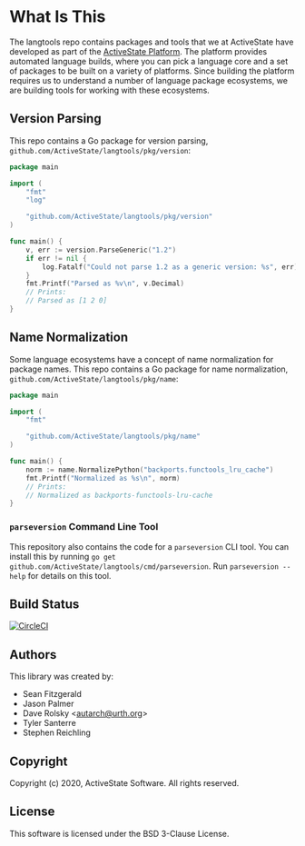 # What Is This

The langtools repo contains packages and tools that we at ActiveState have
developed as part of the [ActiveState
Platform](https://platform.activestate.com/). The platform provides automated
language builds, where you can pick a language core and a set of packages to
be built on a variety of platforms. Since building the platform requires us to
understand a number of language package ecosystems, we are building tools for
working with these ecosystems.

## Version Parsing

This repo contains a Go package for version parsing,
`github.com/ActiveState/langtools/pkg/version`:

```go
package main

import (
	"fmt"
	"log"

	"github.com/ActiveState/langtools/pkg/version"
)

func main() {
	v, err := version.ParseGeneric("1.2")
	if err != nil {
		log.Fatalf("Could not parse 1.2 as a generic version: %s", err)
	}
	fmt.Printf("Parsed as %v\n", v.Decimal)
	// Prints:
	// Parsed as [1 2 0]
}
```

## Name Normalization

Some language ecosystems have a concept of name normalization for package
names. This repo contains a Go package for name normalization,
`github.com/ActiveState/langtools/pkg/name`:

```go
package main

import (
	"fmt"

	"github.com/ActiveState/langtools/pkg/name"
)

func main() {
	norm := name.NormalizePython("backports.functools_lru_cache")
	fmt.Printf("Normalized as %s\n", norm)
	// Prints:
	// Normalized as backports-functools-lru-cache
}
```

### `parseversion` Command Line Tool

This repository also contains the code for a `parseversion` CLI tool. You can
install this by running `go get
github.com/ActiveState/langtools/cmd/parseversion`. Run `parseversion --help`
for details on this tool.

## Build Status

[![CircleCI](https://circleci.com/gh/ActiveState/langtools.svg?style=svg)](https://circleci.com/gh/ActiveState/langtools)

## Authors

This library was created by:

* Sean Fitzgerald
* Jason Palmer
* Dave Rolsky \<autarch@urth.org\>
* Tyler Santerre
* Stephen Reichling

## Copyright

Copyright (c) 2020, ActiveState Software.
All rights reserved.

## License

This software is licensed under the BSD 3-Clause License.
